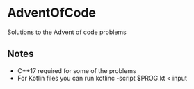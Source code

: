 # AdventOfCode
Solutions to the Advent of code problems

## Notes
- C++17 required for some of the problems
- For Kotlin files you can run kotlinc -script $PROG.kt < input

